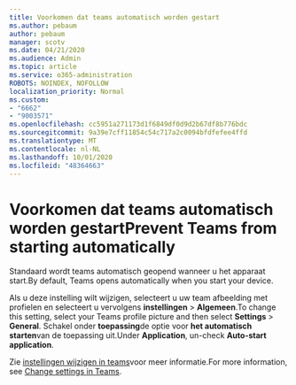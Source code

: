 ```yaml
---
title: Voorkomen dat teams automatisch worden gestart
ms.author: pebaum
author: pebaum
manager: scotv
ms.date: 04/21/2020
ms.audience: Admin
ms.topic: article
ms.service: o365-administration
ROBOTS: NOINDEX, NOFOLLOW
localization_priority: Normal
ms.custom:
- "6662"
- "9003571"
ms.openlocfilehash: cc5951a271173d1f6849df0d9d2b67df8b776bdc
ms.sourcegitcommit: 9a39e7cff11854c54c717a2c0094bfdfefee4ffd
ms.translationtype: MT
ms.contentlocale: nl-NL
ms.lasthandoff: 10/01/2020
ms.locfileid: "48364663"
---
```

# <a name="prevent-teams-from-starting-automatically"></a><span data-ttu-id="ab9a4-102">Voorkomen dat teams automatisch worden gestart</span><span class="sxs-lookup"><span data-stu-id="ab9a4-102">Prevent Teams from starting automatically</span></span>

<span data-ttu-id="ab9a4-103">Standaard wordt teams automatisch geopend wanneer u het apparaat start.</span><span class="sxs-lookup"><span data-stu-id="ab9a4-103">By default, Teams opens automatically when you start your device.</span></span>

<span data-ttu-id="ab9a4-104">Als u deze instelling wilt wijzigen, selecteert u uw team afbeelding met profielen en selecteert u vervolgens **instellingen**  >   **Algemeen**.</span><span class="sxs-lookup"><span data-stu-id="ab9a4-104">To change this setting, select your Teams profile picture and then select  **Settings** >  **General**.</span></span> <span data-ttu-id="ab9a4-105">Schakel onder  **toepassing**de optie voor  **het automatisch starten**van de toepassing uit.</span><span class="sxs-lookup"><span data-stu-id="ab9a4-105">Under  **Application**, un-check  **Auto-start application**.</span></span>

<span data-ttu-id="ab9a4-106">Zie  [instellingen wijzigen in teams](https://support.microsoft.com/office/b506e8f1-1a96-4cf1-8c6b-b6ed4f424bc7)voor meer informatie.</span><span class="sxs-lookup"><span data-stu-id="ab9a4-106">For more information, see  [Change settings in Teams](https://support.microsoft.com/office/b506e8f1-1a96-4cf1-8c6b-b6ed4f424bc7).</span></span>
